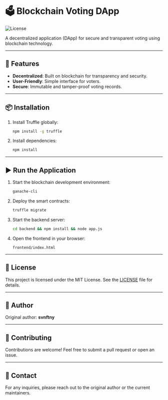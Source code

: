 # 🗳️ Blockchain Voting DApp

![License](https://img.shields.io/badge/license-MIT-blue.svg)

A decentralized application (DApp) for secure and transparent voting using blockchain technology.

---

## 🚀 Features

- **Decentralized**: Built on blockchain for transparency and security.
- **User-Friendly**: Simple interface for voters.
- **Secure**: Immutable and tamper-proof voting records.

---

## 📦 Installation

1. Install Truffle globally:
   ```bash
   npm install -g truffle
   ```

2. Install dependencies:
   ```bash
   npm install
   ```

---

## ▶️ Run the Application

1. Start the blockchain development environment:
   ```bash
   ganache-cli
   ```

2. Deploy the smart contracts:
   ```bash
   truffle migrate
   ```

3. Start the backend server:
   ```bash
   cd backend && npm install && node app.js
   ```

4. Open the frontend in your browser:
   ```
   frontend/index.html
   ```

---

## 📝 License

This project is licensed under the MIT License. See the [LICENSE](LICENSE) file for details.

---

## 👤 Author

Original author: **svnftny**

---

## 🌟 Contributing

Contributions are welcome! Feel free to submit a pull request or open an issue.

---

## 📧 Contact

For any inquiries, please reach out to the original author or the current maintainers.